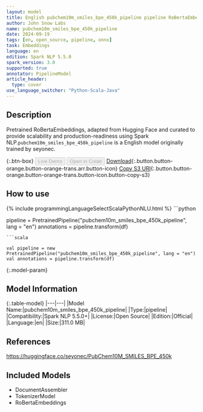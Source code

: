 ```yaml
---
layout: model
title: English pubchem10m_smiles_bpe_450k_pipeline pipeline RoBertaEmbeddings from seyonec
author: John Snow Labs
name: pubchem10m_smiles_bpe_450k_pipeline
date: 2024-09-19
tags: [en, open_source, pipeline, onnx]
task: Embeddings
language: en
edition: Spark NLP 5.5.0
spark_version: 3.0
supported: true
annotator: PipelineModel
article_header:
  type: cover
use_language_switcher: "Python-Scala-Java"
---
```


## Description

Pretrained RoBertaEmbeddings, adapted from Hugging Face and curated to provide scalability and production-readiness using Spark NLP.`pubchem10m_smiles_bpe_450k_pipeline` is a English model originally trained by seyonec.

{:.btn-box}
<button class="button button-orange" disabled>Live Demo</button>
<button class="button button-orange" disabled>Open in Colab</button>
[Download](https://s3.amazonaws.com/auxdata.johnsnowlabs.com/public/models/pubchem10m_smiles_bpe_450k_pipeline_en_5.5.0_3.0_1726778221484.zip){:.button.button-orange.button-orange-trans.arr.button-icon}
[Copy S3 URI](s3://auxdata.johnsnowlabs.com/public/models/pubchem10m_smiles_bpe_450k_pipeline_en_5.5.0_3.0_1726778221484.zip){:.button.button-orange.button-orange-trans.button-icon.button-copy-s3}

## How to use



<div class="tabs-box" markdown="1">
{% include programmingLanguageSelectScalaPythonNLU.html %}
```python

pipeline = PretrainedPipeline("pubchem10m_smiles_bpe_450k_pipeline", lang = "en")
annotations =  pipeline.transform(df)   

```
```scala

val pipeline = new PretrainedPipeline("pubchem10m_smiles_bpe_450k_pipeline", lang = "en")
val annotations = pipeline.transform(df)

```
</div>

{:.model-param}
## Model Information

{:.table-model}
|---|---|
|Model Name:|pubchem10m_smiles_bpe_450k_pipeline|
|Type:|pipeline|
|Compatibility:|Spark NLP 5.5.0+|
|License:|Open Source|
|Edition:|Official|
|Language:|en|
|Size:|311.0 MB|

## References

https://huggingface.co/seyonec/PubChem10M_SMILES_BPE_450k

## Included Models

- DocumentAssembler
- TokenizerModel
- RoBertaEmbeddings